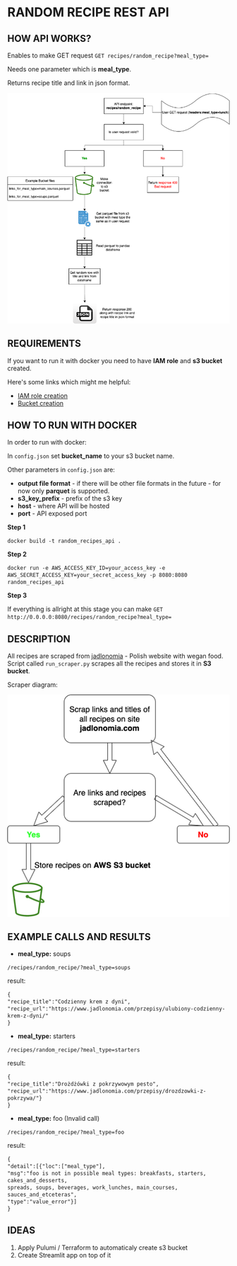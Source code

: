 # RANDOM RECIPE REST API


## HOW API WORKS?

Enables to make GET request
`GET recipes/random_recipe?meal_type=`

Needs one parameter which is **meal_type**.

Returns recipe title and link in json format.

![Image](https://github.com/Cloudy17g35/random-recipes-REST-API/blob/main/diagrams/APIdiagram.png)

## REQUIREMENTS
If you want to run it with docker you need to have **IAM role** and **s3 bucket** created.

Here's some links which might me helpful:

* [IAM role creation](https://docs.aws.amazon.com/IAM/latest/UserGuide/id_roles_create.html)
* [Bucket creation](https://docs.aws.amazon.com/AmazonS3/latest/userguide/creating-bucket.html)

## HOW TO RUN WITH DOCKER

In order to run with docker:

In `config.json` set **bucket_name** to your s3 bucket name.

Other parameters in `config.json` are:

* **output file format** - if there will be other file formats in the future - for now only **parquet** is supported.
* **s3_key_prefix** - prefix of the s3 key
* **host** - where API will be hosted
* **port** - API exposed port

**Step 1**


```
docker build -t random_recipes_api .
```


**Step 2**
```
docker run -e AWS_ACCESS_KEY_ID=your_access_key -e AWS_SECRET_ACCESS_KEY=your_secret_access_key -p 8080:8080 random_recipes_api
```

**Step 3**

If everything is allright at this stage you can make `GET http://0.0.0.0:8080/recipes/random_recipe?meal_type=`


## DESCRIPTION

All recipes are scraped from [jadlonomia](https://www.jadlonomia.com/ "jadlonomia") - Polish website with wegan food.
Script called `run_scraper.py` scrapes all the recipes and stores it in **S3 bucket**.

Scraper diagram:


![Image](https://github.com/Cloudy17g35/random-recipes-REST-API/blob/main/diagrams/Scraper_diagram.png)

## EXAMPLE CALLS AND RESULTS


* **meal_type:** soups

```
/recipes/random_recipe/?meal_type=soups
```

result:
```
{
"recipe_title":"Codzienny krem z dyni",
"recipe_url":"https://www.jadlonomia.com/przepisy/ulubiony-codzienny-krem-z-dyni/"
}
```





* **meal_type:** starters

```
/recipes/random_recipe/?meal_type=starters
```


result:
```
{
"recipe_title":"Drożdżówki z pokrzywowym pesto",
"recipe_url":"https://www.jadlonomia.com/przepisy/drozdzowki-z-pokrzywa/"}
}
```


* **meal_type:** foo (Invalid call)

```
/recipes/random_recipe/?meal_type=foo
```


result:
```
{
"detail":[{"loc":["meal_type"],
"msg":"foo is not in possible meal types: breakfasts, starters, cakes_and_desserts, 
spreads, soups, beverages, work_lunches, main_courses, sauces_and_etceteras",
"type":"value_error"}]
}
```

## IDEAS

1. Apply Pulumi / Terraform to automaticaly create s3 bucket
2. Create Streamlit app on top of it
